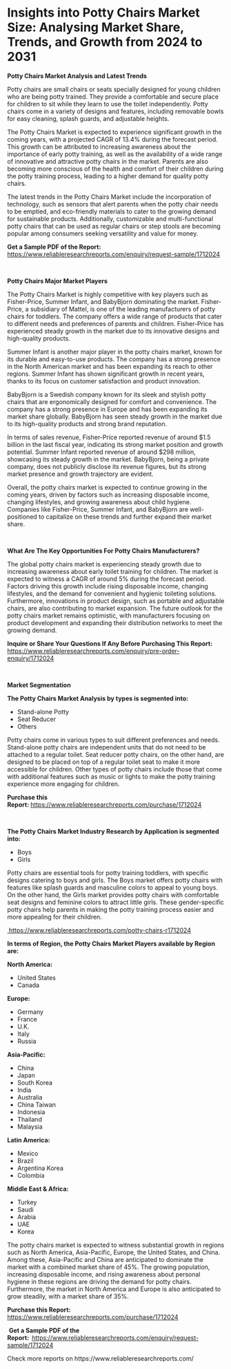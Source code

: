 <p><h1>Insights into Potty Chairs Market Size: Analysing Market Share, Trends, and Growth from 2024 to 2031</h1></p><p><strong>Potty Chairs Market Analysis and Latest Trends</strong></p>
<p><p>Potty chairs are small chairs or seats specially designed for young children who are being potty trained. They provide a comfortable and secure place for children to sit while they learn to use the toilet independently. Potty chairs come in a variety of designs and features, including removable bowls for easy cleaning, splash guards, and adjustable heights.</p><p>The Potty Chairs Market is expected to experience significant growth in the coming years, with a projected CAGR of 13.4% during the forecast period. This growth can be attributed to increasing awareness about the importance of early potty training, as well as the availability of a wide range of innovative and attractive potty chairs in the market. Parents are also becoming more conscious of the health and comfort of their children during the potty training process, leading to a higher demand for quality potty chairs.</p><p>The latest trends in the Potty Chairs Market include the incorporation of technology, such as sensors that alert parents when the potty chair needs to be emptied, and eco-friendly materials to cater to the growing demand for sustainable products. Additionally, customizable and multi-functional potty chairs that can be used as regular chairs or step stools are becoming popular among consumers seeking versatility and value for money.</p></p>
<p><strong>Get a Sample PDF of the Report:&nbsp;</strong> <a href="https://www.reliableresearchreports.com/enquiry/request-sample/1712024">https://www.reliableresearchreports.com/enquiry/request-sample/1712024</a></p>
<p>&nbsp;</p>
<p><strong>Potty Chairs Major Market Players</strong></p>
<p><p>The Potty Chairs Market is highly competitive with key players such as Fisher-Price, Summer Infant, and BabyBjorn dominating the market. Fisher-Price, a subsidiary of Mattel, is one of the leading manufacturers of potty chairs for toddlers. The company offers a wide range of products that cater to different needs and preferences of parents and children. Fisher-Price has experienced steady growth in the market due to its innovative designs and high-quality products.</p><p>Summer Infant is another major player in the potty chairs market, known for its durable and easy-to-use products. The company has a strong presence in the North American market and has been expanding its reach to other regions. Summer Infant has shown significant growth in recent years, thanks to its focus on customer satisfaction and product innovation.</p><p>BabyBjorn is a Swedish company known for its sleek and stylish potty chairs that are ergonomically designed for comfort and convenience. The company has a strong presence in Europe and has been expanding its market share globally. BabyBjorn has seen steady growth in the market due to its high-quality products and strong brand reputation.</p><p>In terms of sales revenue, Fisher-Price reported revenue of around $1.5 billion in the last fiscal year, indicating its strong market position and growth potential. Summer Infant reported revenue of around $298 million, showcasing its steady growth in the market. BabyBjorn, being a private company, does not publicly disclose its revenue figures, but its strong market presence and growth trajectory are evident.</p><p>Overall, the potty chairs market is expected to continue growing in the coming years, driven by factors such as increasing disposable income, changing lifestyles, and growing awareness about child hygiene. Companies like Fisher-Price, Summer Infant, and BabyBjorn are well-positioned to capitalize on these trends and further expand their market share.</p></p>
<p>&nbsp;</p>
<p><strong>What Are The Key Opportunities For Potty Chairs Manufacturers?</strong></p>
<p><p>The global potty chairs market is experiencing steady growth due to increasing awareness about early toilet training for children. The market is expected to witness a CAGR of around 5% during the forecast period. Factors driving this growth include rising disposable income, changing lifestyles, and the demand for convenient and hygienic toileting solutions. Furthermore, innovations in product design, such as portable and adjustable chairs, are also contributing to market expansion. The future outlook for the potty chairs market remains optimistic, with manufacturers focusing on product development and expanding their distribution networks to meet the growing demand.</p></p>
<p><strong>Inquire or Share Your Questions If Any Before Purchasing This Report:</strong> <a href="https://www.reliableresearchreports.com/enquiry/pre-order-enquiry/1712024">https://www.reliableresearchreports.com/enquiry/pre-order-enquiry/1712024</a></p>
<p>&nbsp;</p>
<p><strong>Market Segmentation</strong></p>
<p><strong>The Potty Chairs Market Analysis by types is segmented into:</strong></p>
<p><ul><li>Stand-alone Potty</li><li>Seat Reducer</li><li>Others</li></ul></p>
<p><p>Potty chairs come in various types to suit different preferences and needs. Stand-alone potty chairs are independent units that do not need to be attached to a regular toilet. Seat reducer potty chairs, on the other hand, are designed to be placed on top of a regular toilet seat to make it more accessible for children. Other types of potty chairs include those that come with additional features such as music or lights to make the potty training experience more engaging for children.</p></p>
<p><strong>Purchase this Report:&nbsp;</strong><a href="https://www.reliableresearchreports.com/purchase/1712024">https://www.reliableresearchreports.com/purchase/1712024</a></p>
<p>&nbsp;</p>
<p><strong>The Potty Chairs Market Industry Research by Application is segmented into:</strong></p>
<p><ul><li>Boys</li><li>Girls</li></ul></p>
<p><p>Potty chairs are essential tools for potty training toddlers, with specific designs catering to boys and girls. The Boys market offers potty chairs with features like splash guards and masculine colors to appeal to young boys. On the other hand, the Girls market provides potty chairs with comfortable seat designs and feminine colors to attract little girls. These gender-specific potty chairs help parents in making the potty training process easier and more appealing for their children.</p></p>
<p><a href="https://www.reliableresearchreports.com/potty-chairs-r1712024">&nbsp;https://www.reliableresearchreports.com/potty-chairs-r1712024</a></p>
<p><strong>In terms of Region, the Potty Chairs Market Players available by Region are:</strong></p>
<p>
    <p> <strong> North America: </strong>
        <ul>
            <li>United States</li>
            <li>Canada</li>
        </ul>
        </p> 
    <p> <strong> Europe: </strong>
        <ul>
            <li>Germany</li>
            <li>France</li>
            <li>U.K.</li>
            <li>Italy</li>
            <li>Russia</li>
        </ul>
        </p> 
    <p> <strong> Asia-Pacific: </strong>
        <ul>
            <li>China</li>
            <li>Japan</li>
            <li>South Korea</li>
            <li>India</li>
            <li>Australia</li>
            <li>China Taiwan</li>
            <li>Indonesia</li>
            <li>Thailand</li>
            <li>Malaysia</li>
        </ul>
        </p> 
    <p> <strong> Latin America: </strong>
        <ul>
            <li>Mexico</li>
            <li>Brazil</li>
            <li>Argentina Korea</li>
            <li>Colombia</li>
        </ul>
        </p> 
    <p> <strong> Middle East & Africa: </strong>
        <ul>
            <li>Turkey</li>
            <li>Saudi</li>
            <li>Arabia</li>
            <li>UAE</li>
            <li>Korea</li>
        </ul>
    </p>
    </p>
<p><p>The potty chairs market is expected to witness substantial growth in regions such as North America, Asia-Pacific, Europe, the United States, and China. Among these, Asia-Pacific and China are anticipated to dominate the market with a combined market share of 45%. The growing population, increasing disposable income, and rising awareness about personal hygiene in these regions are driving the demand for potty chairs. Furthermore, the market in North America and Europe is also anticipated to grow steadily, with a market share of 35%.</p></p>
<p><strong>Purchase this Report: </strong><a href="https://www.reliableresearchreports.com/purchase/1712024">https://www.reliableresearchreports.com/purchase/1712024</a></p>
<p>&nbsp;<strong>Get a Sample PDF of the Report:&nbsp;&nbsp;</strong><a href="https://www.reliableresearchreports.com/enquiry/request-sample/1712024">https://www.reliableresearchreports.com/enquiry/request-sample/1712024</a></p>
<p><strong></strong></p>
<p>Check more reports on https://www.reliableresearchreports.com/</p>